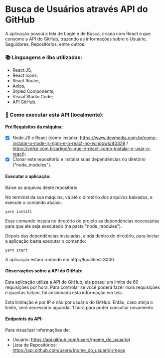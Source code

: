 # Busca de Usuários através API do GitHub

A aplicação possui a tela de Login e de Busca, criada com React e que consome a API do GitHub, trazendo as informações sobre o Usuário, Seguidores, Repositórios, entre outros.

### :books: Linguagens e libs utilizadas:

- React.JS,
- React Icons,
- React Router,
- Axios,
- Styled Components,
- Visual Studio Code;
- API GitHub.

### :pushpin: Como executar esta API (localmente):

#### Pré Requisitos da máquina:

- [x] Node.JS e React (como instalar: https://www.devmedia.com.br/como-instalar-o-node-js-npm-e-o-react-no-windows/40329 / https://celke.com.br/artigo/o-que-e-react-como-instalar-e-usar-o-react);
- [x] Clonar este repositório e instalar suas dependências no diretório ("node_modules").

#### Executar a aplicação:

Baixe os arquivos deste repositório.

No terminal da sua máquina, vá até o diretório dos arquivos baixados, e execute o comando abaixo:

```
yarn install
```

Esse comando instala no diretório do projeto as dependências necessárias para que ele seja executado (na pasta "node_modules").

Depois das dependências instaladas, ainda dentro do diretório, para iniciar a aplicação basta executar o comando:

```
yarn start
```

A aplicação estará rodando em http://localhost:3000.

#### Observações sobre a API do GitHub:

Esta aplicação utiliza a API do GitHub, ela possui um limite de 60 requisições por hora. Para controlar se você poderá fazer mais requisições e quantas faltam, foi adicionada esta informação em tela.

Esta limitação é por IP e não por usuário do GitHub. Então, caso atinja o limite, será necessário aguardar 1 hora para poder consultar novamente.

#### Endpoints da API:

Para visualizar informações de:

- Usuário: https://api.github.com/users/(nome_do_usuario)
- Lista de Repositórios: https://api.github.com/users/(nome_do_usuario)/repos
